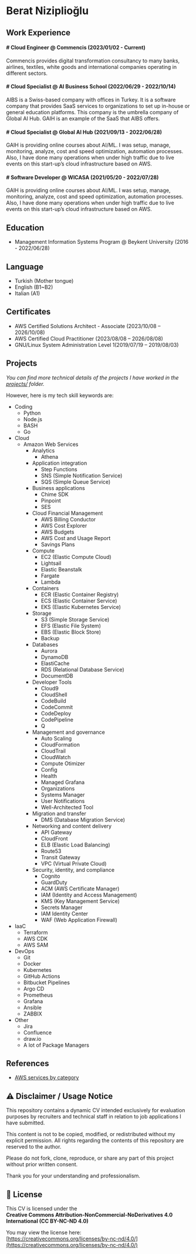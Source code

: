 # Berat Niziplioğlu

## Work Experience
#### # Cloud Engineer @ Commencis (2023/01/02 - Current)
Commencis provides digital transformation consultancy to many banks, airlines, textiles, white goods and international companies operating in different sectors.

#### # Cloud Specialist @ AI Business School (2022/06/29 - 2022/10/14)
AIBS is a Swiss-based company with offices in Turkey. It is a software company that provides SaaS services to organizations to set up in-house or general education platforms. This company is the umbrella company of Global AI Hub. GAIH is an example of the SaaS that AIBS offers.

#### # Cloud Specialist @ Global AI Hub (2021/09/13 - 2022/06/28)
GAIH is providing online courses about AI/ML. I was setup, manage, monitoring, analyze, cost and speed optimization, automation processes. Also, I have done many operations when under high traffic due to live events on this start-up’s cloud infrastructure based on AWS.

#### # Software Developer @ WICASA (2021/05/20 - 2022/07/28)
GAIH is providing online courses about AI/ML. I was setup, manage, monitoring, analyze, cost and speed optimization, automation processes. Also, I have done many operations when under high traffic due to live events on this start-up’s cloud infrastructure based on AWS.

## Education
* Management Information Systems Program @ Beykent University (2016 - 2022/06/28)

## Language
* Turkish (Mother tongue)
* English (B1~B2)
* Italian (A1)

## Certificates
* AWS Certified Solutions Architect - Associate (2023/10/08 – 2026/10/08)
* AWS Certified Cloud Practitioner (2023/08/08 – 2026/08/08)
* GNU/Linux System Administration Level 1(2019/07/19 – 2019/08/03)

## Projects
*You can find more technical details of the projects I have worked in the [projects/](projects/) folder.*

However, here is my tech skill keywords are:
* Coding
    * Python
    * Node.js
    * BASH
    * Go
* Cloud
    * Amazon Web Services
        * Analytics
            * Athena
        * Application integration
            * Step Functions
            * SNS (Simple Notification Service)
            * SQS (Simple Queue Service)
        * Business applications
            * Chime SDK
            * Pinpoint
            * SES
        * Cloud Financial Management
            * AWS Billing Conductor
            * AWS Cost Explorer
            * AWS Budgets
            * AWS Cost and Usage Report
            * Savings Plans
        * Compute
            * EC2 (Elastic Compute Cloud)
            * Lightsail
            * Elastic Beanstalk
            * Fargate
            * Lambda
        * Containers
            * ECR (Elastic Container Registry)
            * ECS (Elastic Container Service)
            * EKS (Elastic Kubernetes Service)
        * Storage
            * S3 (Simple Storage Service)
            * EFS (Elastic File System)
            * EBS (Elastic Block Store)
            * Backup
        * Databases
            * Aurora
            * DynamoDB
            * ElastiCache
            * RDS (Relational Database Service)
            * DocumentDB
        * Developer Tools
            * Cloud9
            * CloudShell
            * CodeBuild
            * CodeCommit
            * CodeDeploy
            * CodePipeline
            * Q
        * Management and governance
            * Auto Scaling
            * CloudFormation
            * CloudTrail
            * CloudWatch
            * Compute Otimizer
            * Config
            * Health
            * Managed Grafana
            * Organizations
            * Systems Manager
            * User Notifications
            * Well-Architected Tool
        * Migration and transfer
            * DMS (Database Migration Service)
        * Networking and content delivery
            * API Gateway
            * CloudFront
            * ELB (Elastic Load Balancing)
            * Route53
            * Transit Gateway
            * VPC (Virtual Private Cloud)
        * Security, identity, and compliance
            * Cognito
            * GuardDuty
            * ACM (AWS Certificate Manager)
            * IAM (Identity and Access Management)
            * KMS (Key Management Service)
            * Secrets Manager
            * IAM Identity Center
            * WAF (Web Application Firewall)
* IaaC
    * Terraform
    * AWS CDK
    * AWS SAM
* DevOps
    * Git
    * Docker
    * Kubernetes
    * GitHub Actions
    * Bitbucket Pipelines
    * Argo CD
    * Prometheus
    * Grafana
    * Ansible
    * ZABBIX
* Other
    * Jira
    * Confluence
    * draw.io
    * A lot of Package Managers

## References
* [AWS services by category](https://docs.aws.amazon.com/whitepapers/latest/aws-overview/amazon-web-services-cloud-platform.html)

## ⚠️ Disclaimer / Usage Notice

This repository contains a dynamic CV intended exclusively for evaluation purposes by recruiters and technical staff in relation to job applications I have submitted.

This content is not to be copied, modified, or redistributed without my explicit permission.
All rights regarding the contents of this repository are reserved to the author.

Please do not fork, clone, reproduce, or share any part of this project without prior written consent.

Thank you for your understanding and professionalism.

## 📄 License

This CV is licensed under the  
**Creative Commons Attribution-NonCommercial-NoDerivatives 4.0 International (CC BY-NC-ND 4.0)**

You may view the license here:  
[https://creativecommons.org/licenses/by-nc-nd/4.0/](https://creativecommons.org/licenses/by-nc-nd/4.0/)

